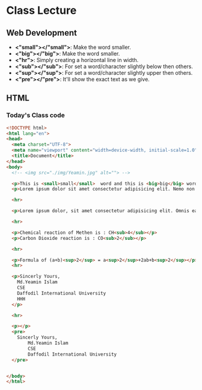 # Class Lecture

## Web Development

- **<"small"></"small">**: Make the word smaller.
- **<"big"></"big">**: Make the word smaller.
- **<"hr">**: Simply creating a horizontal line in width.
- **<"sub"></"sub">**: For set a word/character slightly below then others.
- **<"sup"></"sup">**: For set a word/character slightly upper then others.
- **<"pre"></"pre">**: It'll show the exact text as we give. 


## HTML

### Today's Class code



```html
<!DOCTYPE html>
<html lang="en">
<head>
  <meta charset="UTF-8">
  <meta name="viewport" content="width=device-width, initial-scale=1.0">
  <title>Document</title>
</head>
<body>
  <!-- <img src="./img/Yeamin.jpg" alt=""> -->

  <p>This is <small>small</small>  word and this is <big>big</big> word.</p>
  <p>Lorem ipsum dolor sit amet consectetur adipisicing elit. Nemo non veritatis repellendus aperiam excepturi est ut iure, dolorem in molestias eos quasi error expedita optio aut aliquid. Quia porro ducimus corrupti doloremque quaerat necessitatibus, assumenda ipsam inventore blanditiis distinctio eius pariatur perferendis quisquam eaque fuga cupiditate repudiandae? Minus, neque at.</p>

  <hr>

  <p>Lorem ipsum dolor, sit amet consectetur adipisicing elit. Omnis earum nostrum expedita fuga architecto sed esse consequuntur ea repudiandae tenetur.</p>

  <hr>

  <p>Chemical reaction of Methen is : CH<sub>4</sub></p>
  <p>Carbon Dioxide reaction is : CO<sub>2</sub></p>

  <hr>

  <p>Formula of (a+b)<sup>2</sup> = a<sup>2</sup>+2ab+b<sup>2</sup></p>
  <hr>

  <p>Sincerly Yours,
    Md.Yeamin Islam
    CSE
    Daffodil International University
    HHH
  </p>

  <hr>

  <p></p>
  <pre>
    Sincerly Yours,
        Md.Yeamin Islam
        CSE
        Daffodil International University
  </pre>


</body>
</html>

```
